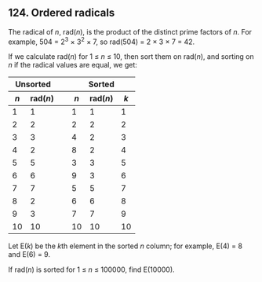 ## 124. Ordered radicals

The radical of <var>n</var>, rad(<var>n</var>), is the product of the distinct prime factors of <var>n</var>. For example, 504 = 2<sup>3</sup> &times; 3<sup>2</sup> &times; 7, so rad(504) = 2 &times; 3 &times; 7 = 42.

If we calculate rad(<var>n</var>) for 1 &le; <var>n</var> &le; 10, then sort them on rad(<var>n</var>), and sorting on <var>n</var> if the radical values are equal, we get:

<table align="center">
  <thead>
    <tr>
      <th colspan="2">Unsorted</th>
      <th>&nbsp;</th>
      <th colspan="3">Sorted</th>
    </tr>
    <tr>
      <th><var>n</var></th>
      <th>rad(<var>n</var>)</th>
      <th>&nbsp;</th>
      <th><var>n</var></th>
      <th>rad(<var>n</var>)</th>
      <th><var>k</var></th>
    </tr>
  </thead>
  <tbody>
    <tr>
      <td>1</td>
      <td>1</td>
      <td>&nbsp;</td>
      <td>1</td>
      <td>1</td>
      <td>1</td>
    </tr>
    <tr>
      <td>2</td>
      <td>2</td>
      <td>&nbsp;</td>
      <td>2</td>
      <td>2</td>
      <td>2</td>
    </tr>
    <tr>
      <td>3</td>
      <td>3</td>
      <td>&nbsp;</td>
      <td>4</td>
      <td>2</td>
      <td>3</td>
    </tr>
    <tr>
      <td>4</td>
      <td>2</td>
      <td>&nbsp;</td>
      <td>8</td>
      <td>2</td>
      <td>4</td>
    </tr>
    <tr>
      <td>5</td>
      <td>5</td>
      <td>&nbsp;</td>
      <td>3</td>
      <td>3</td>
      <td>5</td>
    </tr>
    <tr>
      <td>6</td>
      <td>6</td>
      <td>&nbsp;</td>
      <td>9</td>
      <td>3</td>
      <td>6</td>
    </tr>
    <tr>
      <td>7</td>
      <td>7</td>
      <td>&nbsp;</td>
      <td>5</td>
      <td>5</td>
      <td>7</td>
    </tr>
    <tr>
      <td>8</td>
      <td>2</td>
      <td>&nbsp;</td>
      <td>6</td>
      <td>6</td>
      <td>8</td>
    </tr>
    <tr>
      <td>9</td>
      <td>3</td>
      <td>&nbsp;</td>
      <td>7</td>
      <td>7</td>
      <td>9</td>
    </tr>
    <tr>
      <td>10</td>
      <td>10</td>
      <td>&nbsp;</td>
      <td>10</td>
      <td>10</td>
      <td>10</td>
    </tr>
  </tbody>
</table>

Let E(<var>k</var>) be the <var>k</var>th element in the sorted <var>n</var> column; for example, E(4) = 8 and E(6) = 9.

If rad(<var>n</var>) is sorted for 1 &le; <var>n</var> &le; 100000, find E(10000).
